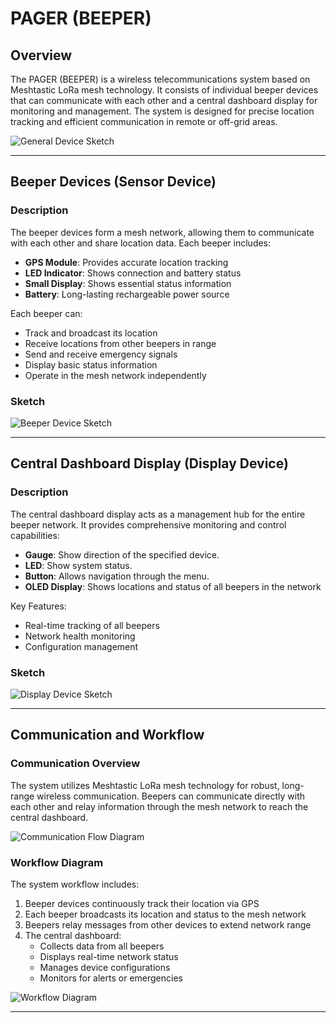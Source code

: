 # PAGER (BEEPER)

## Overview
The PAGER (BEEPER) is a wireless telecommunications system based on Meshtastic LoRa mesh technology. It consists of individual beeper devices that can communicate with each other and a central dashboard display for monitoring and management. The system is designed for precise location tracking and efficient communication in remote or off-grid areas.

![General Device Sketch](path/to/general-sketch.png)

---

## Beeper Devices (Sensor Device)

### Description
The beeper devices form a mesh network, allowing them to communicate with each other and share location data. Each beeper includes:

- **GPS Module**: Provides accurate location tracking
- **LED Indicator**: Shows connection and battery status
- **Small Display**: Shows essential status information
- **Battery**: Long-lasting rechargeable power source

Each beeper can:
- Track and broadcast its location
- Receive locations from other beepers in range
- Send and receive emergency signals
- Display basic status information
- Operate in the mesh network independently

### Sketch
![Beeper Device Sketch](path/to/sensor-sketch.png)

---

## Central Dashboard Display (Display Device)

### Description
The central dashboard display acts as a management hub for the entire beeper network. It provides comprehensive monitoring and control capabilities:

- **Gauge**: Show direction of the specified device.
- **LED**: Show system status.
- **Button**: Allows navigation through the menu.
- **OLED Display**: Shows locations and status of all beepers in the network

Key Features:
- Real-time tracking of all beepers
- Network health monitoring
- Configuration management

### Sketch
![Display Device Sketch](path/to/display-sketch.png)

---

## Communication and Workflow

### Communication Overview
The system utilizes Meshtastic LoRa mesh technology for robust, long-range wireless communication. Beepers can communicate directly with each other and relay information through the mesh network to reach the central dashboard.

![Communication Flow Diagram](path/to/communication-diagram.png)

### Workflow Diagram
The system workflow includes:

1. Beeper devices continuously track their location via GPS
2. Each beeper broadcasts its location and status to the mesh network
3. Beepers relay messages from other devices to extend network range
4. The central dashboard:
   - Collects data from all beepers
   - Displays real-time network status
   - Manages device configurations
   - Monitors for alerts or emergencies

![Workflow Diagram](path/to/workflow-diagram.png)

---

